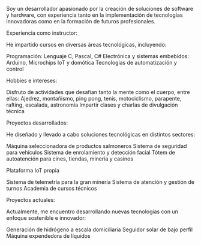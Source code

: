Soy un desarrollador apasionado por la creación de soluciones de software y hardware, con experiencia tanto en la implementación de tecnologías innovadoras como en la formación de futuros profesionales.

Experiencia como instructor:

He impartido cursos en diversas áreas tecnológicas, incluyendo:

Programación: Lenguaje C, Pascal, C#
Electrónica y sistemas embebidos: Arduino, Microchips
IoT y domótica
Tecnologías de automatización y control

Hobbies e intereses:

Disfruto de actividades que desafían tanto la mente como el cuerpo, entre ellas:
Ajedrez, montañismo, ping pong, tenis, motociclismo, parapente, rafting, escalada, astronomía
Impartir clases y charlas de divulgación técnica

Proyectos desarrollados:

He diseñado y llevado a cabo soluciones tecnológicas en distintos sectores:

Máquina seleccionadora de productos salmoneros
Sistema de seguridad para vehículos
Sistema de enrolamiento y detección facial
Tótem de autoatención para cines, tiendas, minería y casinos

Plataforma IoT propia

Sistema de telemetría para la gran minería
Sistema de atención y gestión de turnos
Academia de cursos técnicos

Proyectos actuales:

Actualmente, me encuentro desarrollando nuevas tecnologías con un enfoque sostenible e innovador:

Generación de hidrógeno a escala domiciliaria
Seguidor solar de bajo perfil
Máquina expendedora de líquidos


